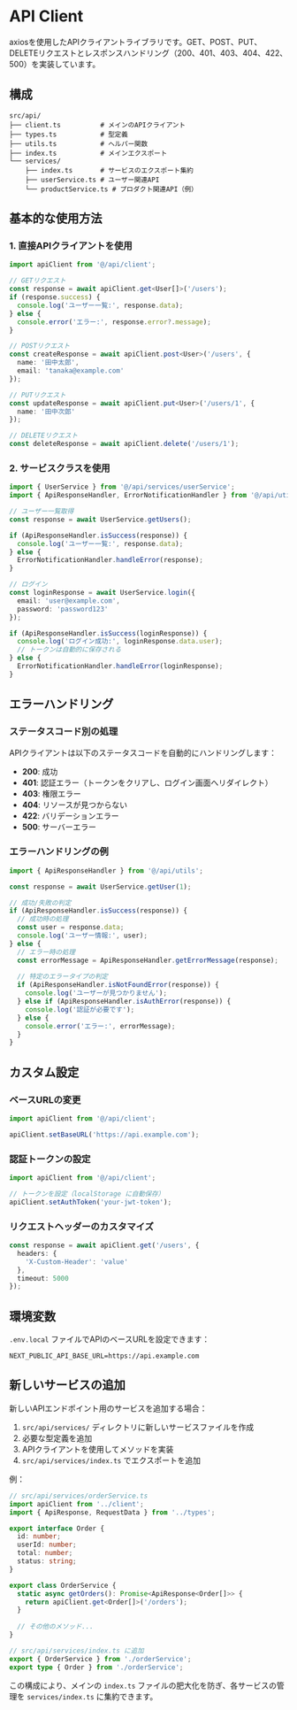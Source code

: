 # API Client

axiosを使用したAPIクライアントライブラリです。GET、POST、PUT、DELETEリクエストとレスポンスハンドリング（200、401、403、404、422、500）を実装しています。

## 構成

```
src/api/
├── client.ts          # メインのAPIクライアント
├── types.ts           # 型定義
├── utils.ts           # ヘルパー関数
├── index.ts           # メインエクスポート
└── services/
    ├── index.ts       # サービスのエクスポート集約
    ├── userService.ts # ユーザー関連API
    └── productService.ts # プロダクト関連API（例）
```

## 基本的な使用方法

### 1. 直接APIクライアントを使用

```typescript
import apiClient from '@/api/client';

// GETリクエスト
const response = await apiClient.get<User[]>('/users');
if (response.success) {
  console.log('ユーザー一覧:', response.data);
} else {
  console.error('エラー:', response.error?.message);
}

// POSTリクエスト
const createResponse = await apiClient.post<User>('/users', {
  name: '田中太郎',
  email: 'tanaka@example.com'
});

// PUTリクエスト
const updateResponse = await apiClient.put<User>('/users/1', {
  name: '田中次郎'
});

// DELETEリクエスト
const deleteResponse = await apiClient.delete('/users/1');
```

### 2. サービスクラスを使用

```typescript
import { UserService } from '@/api/services/userService';
import { ApiResponseHandler, ErrorNotificationHandler } from '@/api/utils';

// ユーザー一覧取得
const response = await UserService.getUsers();

if (ApiResponseHandler.isSuccess(response)) {
  console.log('ユーザー一覧:', response.data);
} else {
  ErrorNotificationHandler.handleError(response);
}

// ログイン
const loginResponse = await UserService.login({
  email: 'user@example.com',
  password: 'password123'
});

if (ApiResponseHandler.isSuccess(loginResponse)) {
  console.log('ログイン成功:', loginResponse.data.user);
  // トークンは自動的に保存される
} else {
  ErrorNotificationHandler.handleError(loginResponse);
}
```

## エラーハンドリング

### ステータスコード別の処理

APIクライアントは以下のステータスコードを自動的にハンドリングします：

- **200**: 成功
- **401**: 認証エラー（トークンをクリアし、ログイン画面へリダイレクト）
- **403**: 権限エラー
- **404**: リソースが見つからない
- **422**: バリデーションエラー
- **500**: サーバーエラー

### エラーハンドリングの例

```typescript
import { ApiResponseHandler } from '@/api/utils';

const response = await UserService.getUser(1);

// 成功/失敗の判定
if (ApiResponseHandler.isSuccess(response)) {
  // 成功時の処理
  const user = response.data;
  console.log('ユーザー情報:', user);
} else {
  // エラー時の処理
  const errorMessage = ApiResponseHandler.getErrorMessage(response);
  
  // 特定のエラータイプの判定
  if (ApiResponseHandler.isNotFoundError(response)) {
    console.log('ユーザーが見つかりません');
  } else if (ApiResponseHandler.isAuthError(response)) {
    console.log('認証が必要です');
  } else {
    console.error('エラー:', errorMessage);
  }
}
```

## カスタム設定

### ベースURLの変更

```typescript
import apiClient from '@/api/client';

apiClient.setBaseURL('https://api.example.com');
```

### 認証トークンの設定

```typescript
import apiClient from '@/api/client';

// トークンを設定（localStorage に自動保存）
apiClient.setAuthToken('your-jwt-token');
```

### リクエストヘッダーのカスタマイズ

```typescript
const response = await apiClient.get('/users', {
  headers: {
    'X-Custom-Header': 'value'
  },
  timeout: 5000
});
```

## 環境変数

`.env.local` ファイルでAPIのベースURLを設定できます：

```
NEXT_PUBLIC_API_BASE_URL=https://api.example.com
```

## 新しいサービスの追加

新しいAPIエンドポイント用のサービスを追加する場合：

1. `src/api/services/` ディレクトリに新しいサービスファイルを作成
2. 必要な型定義を追加
3. APIクライアントを使用してメソッドを実装
4. `src/api/services/index.ts` でエクスポートを追加

例：

```typescript
// src/api/services/orderService.ts
import apiClient from '../client';
import { ApiResponse, RequestData } from '../types';

export interface Order {
  id: number;
  userId: number;
  total: number;
  status: string;
}

export class OrderService {
  static async getOrders(): Promise<ApiResponse<Order[]>> {
    return apiClient.get<Order[]>('/orders');
  }
  
  // その他のメソッド...
}
```

```typescript
// src/api/services/index.ts に追加
export { OrderService } from './orderService';
export type { Order } from './orderService';
```

この構成により、メインの `index.ts` ファイルの肥大化を防ぎ、各サービスの管理を `services/index.ts` に集約できます。
